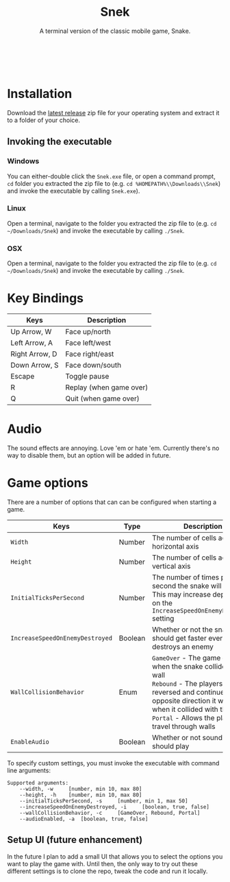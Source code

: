 <h1 align="center">
    Snek
</h1>

<p align="center">
    A terminal version of the classic mobile game, Snake.
</p>
<br/>
<br/>
<br/>
<br/>

# Installation

Download the [latest release](https://github.com/devklick/Snek/releases) zip file for your operating system and extract it to a folder of your choice.

## Invoking the executable

### Windows

You can either-double click the `Snek.exe` file, or open a command prompt, `cd` folder you extracted the zip file to (e.g. `cd %HOMEPATH%\\Downloads\\Snek`) and invoke the executable by calling `Snek.exe`).

### Linux

Open a terminal, navigate to the folder you extracted the zip file to (e.g. `cd ~/Downloads/Snek`) and invoke the executable by calling `./Snek`.

### OSX

Open a terminal, navigate to the folder you extracted the zip file to (e.g. `cd ~/Downloads/Snek`) and invoke the executable by calling `./Snek`.

# Key Bindings

| Keys           | Description             |
| -------------- | ----------------------- |
| Up Arrow, W    | Face up/north           |
| Left Arrow, A  | Face left/west          |
| Right Arrow, D | Face right/east         |
| Down Arrow, S  | Face down/south         |
| Escape         | Toggle pause            |
| R              | Replay (when game over) |
| Q              | Quit (when game over)   |

# Audio

The sound effects are annoying. Love 'em or hate 'em. Currently there's no way to disable them, but an option will be added in future.

# Game options

There are a number of options that can can be configured when starting a game.

| Keys                          | Type    | Description                                                                                                                                                                                                                                          |
| ----------------------------- | ------- | ---------------------------------------------------------------------------------------------------------------------------------------------------------------------------------------------------------------------------------------------------- |
| `Width`                         | Number  | The number of cells across the horizontal axis                                                                                                                                                                                                       |
| `Height`                        | Number  | The number of cells across the vertical axis                                                                                                                                                                                                         |
| `InitialTicksPerSecond`         | Number  | The number of times per second the snake will move. This may increase depending on the `IncreaseSpeedOnEnemyDestroyed` setting                                                                                                                       |
| `IncreaseSpeedOnEnemyDestroyed` | Boolean | Whether or not the snake should get faster every time it destroys an enemy                                                                                                                                                                           |
| `WallCollisionBehavior`         | Enum    | `GameOver` - The game ends when the snake collides with a wall <br/>`Rebound` - The players snake is reversed and continues in the opposite direction it was facing when it collided with the wall <br/>`Portal` - Allows the player to travel through walls |
| `EnableAudio` | Boolean | Whether or not sound effects should play                        

To specify custom settings, you must invoke the executable with command line arguments:
```
Supported arguments:
	--width, -w 	[number, min 10, max 80]
	--height, -h 	[number, min 10, max 80]
	--initialTicksPerSecond, -s 	[number, min 1, max 50]
	--increaseSpeedOnEnemyDestroyed, -i 	[boolean, true, false]
	--wallCollisionBehavior, -c 	[GameOver, Rebound, Portal]
	--audioEnabled, -a 	[boolean, true, false]
```

## Setup UI (future enhancement)

In the future I plan to add a small UI that allows you to select the options you want to play the game with. Until then, the only way to try out these different settings is to clone the repo, tweak the code and run it locally. 